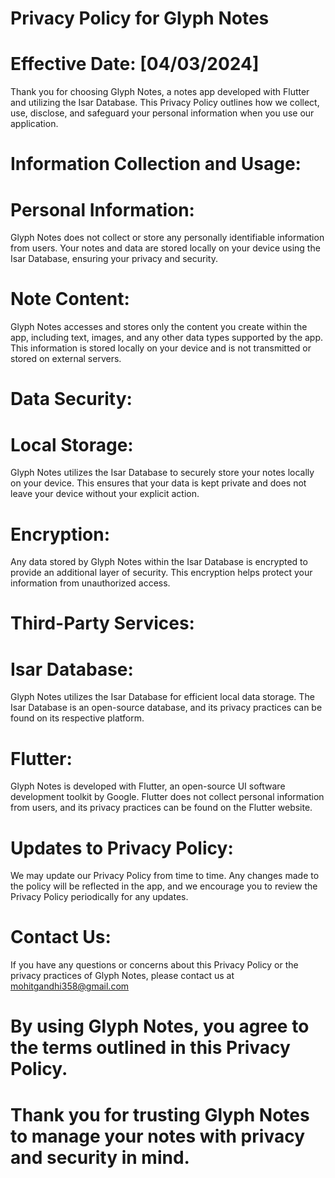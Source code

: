 # Privacy Policy for Glyph Notes

# Effective Date: [04/03/2024]

Thank you for choosing Glyph Notes, a notes app developed with Flutter and utilizing the Isar Database. This Privacy Policy outlines how we collect, use, disclose, and safeguard your personal information when you use our application.

# Information Collection and Usage:

# Personal Information:
Glyph Notes does not collect or store any personally identifiable information from users. Your notes and data are stored locally on your device using the Isar Database, ensuring your privacy and security.

# Note Content:
Glyph Notes accesses and stores only the content you create within the app, including text, images, and any other data types supported by the app. This information is stored locally on your device and is not transmitted or stored on external servers.

# Data Security:

# Local Storage:
Glyph Notes utilizes the Isar Database to securely store your notes locally on your device. This ensures that your data is kept private and does not leave your device without your explicit action.

# Encryption:
Any data stored by Glyph Notes within the Isar Database is encrypted to provide an additional layer of security. This encryption helps protect your information from unauthorized access.

# Third-Party Services:

# Isar Database:
Glyph Notes utilizes the Isar Database for efficient local data storage. The Isar Database is an open-source database, and its privacy practices can be found on its respective platform.

# Flutter:
Glyph Notes is developed with Flutter, an open-source UI software development toolkit by Google. Flutter does not collect personal information from users, and its privacy practices can be found on the Flutter website.

# Updates to Privacy Policy:

We may update our Privacy Policy from time to time. Any changes made to the policy will be reflected in the app, and we encourage you to review the Privacy Policy periodically for any updates.

# Contact Us:

If you have any questions or concerns about this Privacy Policy or the privacy practices of Glyph Notes, please contact us at mohitgandhi358@gmail.com

# By using Glyph Notes, you agree to the terms outlined in this Privacy Policy.

# Thank you for trusting Glyph Notes to manage your notes with privacy and security in mind.
